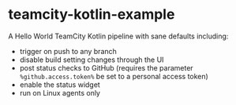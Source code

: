 # teamcity-kotlin-example

A Hello World TeamCity Kotlin pipeline with sane defaults including:

- trigger on push to any branch
- disable build setting changes through the UI
- post status checks to GitHub (requires the parameter `%github.access.token%` be set to a personal access token)
- enable the status widget
- run on Linux agents only
